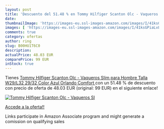 ```yaml
---
layout: post
title: 'Descuento del 51.48 % en Tommy Hilfiger Scanton Olc - Vaqueros Sl'
date: 
thumbnailImage: 'https://images-eu.ssl-images-amazon.com/images/I/41ksGPiaLvL._SL200_.jpg'
images: [ 'https://images-eu.ssl-images-amazon.com/images/I/41ksGPiaLvL._SL200_.jpg' ]
comments: true
category: ofertas
author: ring
slug: B00HU1T6C0
description:
actualPrice: 48.03 EUR
comparePrice: 99 EUR
inStock: true
---
```


Tienes [Tommy Hilfiger Scanton Olc - Vaqueros Slim para Hombre  Talla W29/L32  29/32   Color Azul  Orlando Comfort ](https://www.amazon.es/dp/B00HU1T6C0/?tag=tolees-21) con un 51.48 % de descuento con precio de oferta de 48.03 EUR (original: 99 EUR) en el siguiente enlace!

[![Tommy Hilfiger Scanton Olc - Vaqueros Sl](https://images-eu.ssl-images-amazon.com/images/I/41ksGPiaLvL._SL200_.jpg)](https://www.amazon.es/dp/B00HU1T6C0/?tag=tolees-21)

[Accede a la oferta!!](https://www.amazon.es/dp/B00HU1T6C0/?tag=tolees-21)

Links participate in Amazon Associate program and might generate a comission on qualifying sales


